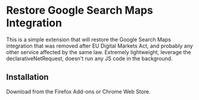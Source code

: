 # Restore Google Search Maps Integration

This is a simple extension that will restore the Google Search Maps integration that was removed after EU Digital
Markets Act, and probably any other service affected by the same law.
Extremely lightweight, leverage the declarativeNetRequest, doesn't run any JS code in the background.

## Installation
Download from the Firefox Add-ons or Chrome Web Store.